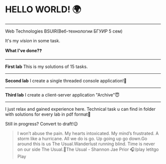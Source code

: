 # HELLO WORLD! :earth_africa:
**********
Web Technologies BSUIR(Веб-технологии БГУИР 5 сем)

It's my *vision* in some task.

**What I've done?**:question:
**********
**First lab**
This is my solutions of 15 tasks.
**********
**Second lab**
I create a single threaded console application!:cherry_blossom:
**********
**Third lab**
I create a client-server application "Archive":innocent:
**********
I just relax and gained experience here.
Technical task u can find in folder with solutions for every lab in pdf format:wave:

Still in progress? Convert to draft!:wink:

>I won’t abuse the pain. My hearts intoxicated. My mind’s frustrated. A storm like a hurricane. All we do is go. Up going up go down.Go around this is us The Usual.Wanderlust running blind. Time is never on our side The Usual.:microphone:The Usual - Shannon Jae Prior
>:headphones:/play letitgo Play
